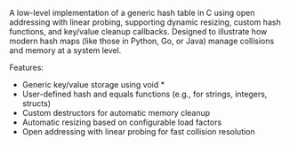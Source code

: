 A low-level implementation of a generic hash table in C using open addressing with linear probing, supporting dynamic resizing, custom hash functions, and key/value cleanup callbacks.
Designed to illustrate how modern hash maps (like those in Python, Go, or Java) manage collisions and memory at a system level.

Features:
- Generic key/value storage using void *
- User-defined hash and equals functions (e.g., for strings, integers, structs)
- Custom destructors for automatic memory cleanup
- Automatic resizing based on configurable load factors
- Open addressing with linear probing for fast collision resolution
